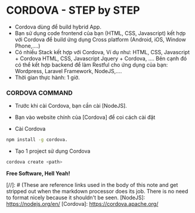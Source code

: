 # CORDOVA - STEP by STEP
* Cordova dùng để build hybrid App.
* Bạn sử dụng code frontend của bạn (HTML, CSS, Javascript) kết hợp với Cordova để build ứng dụng Cross platform (Android, iOS, Window Phone,....)
* Có nhiều Stack kết hợp với Cordova, Ví dụ như:
HTML, CSS, Javascript + Cordova
HTML, CSS, Javascript Jquery + Cordova,
....
Bên cạnh đó có thể kết hợp backend để làm Restful cho ứng dụng của bạn: Wordpress, Laravel Framework, NodeJS,....
* Thời gian thực hành: 1 giờ.

### CORDOVA COMMAND
* Trước khi cài Cordova, bạn cần cài [NodeJS].
* Bạn vào website chính của [Cordova] để coi cách cài đặt

* Cài Cordova
```sh
npm install -g cordova.
```

* Tạo 1 project sử dụng Cordova
```sh
cordova create <path>
```


**Free Software, Hell Yeah!**

[//]: # (These are reference links used in the body of this note and get stripped out when the markdown processor does its job. There is no need to format nicely because it shouldn't be seen.
[NodeJS]: <https://nodejs.org/en/>
[Cordova]: <https://cordova.apache.org/>
